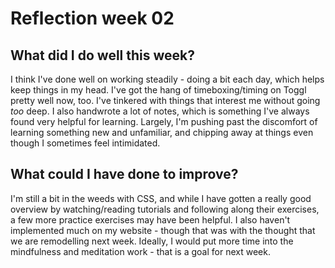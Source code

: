 # Reflection week 02

## What did I do well this week?
I think I've done well on working steadily - doing a bit each day, which helps keep things in my head. I've got the hang of timeboxing/timing on Toggl pretty well now, too.
I've tinkered with things that interest me without going *too* deep. I also handwrote a lot of notes, which is something I've always found very helpful for learning.
Largely, I'm pushing past the discomfort of learning something new and unfamiliar, and chipping away at things even though I sometimes feel intimidated.

## What could I have done to improve?
I'm still a bit in the weeds with CSS, and while I have gotten a really good overview by watching/reading tutorials and following along their exercises, a few more practice exercises may have been helpful. I also haven't implemented much on my website - though that was with the thought that we are remodelling next week.
Ideally, I would put more time into the mindfulness and meditation work - that is a goal for next week.
